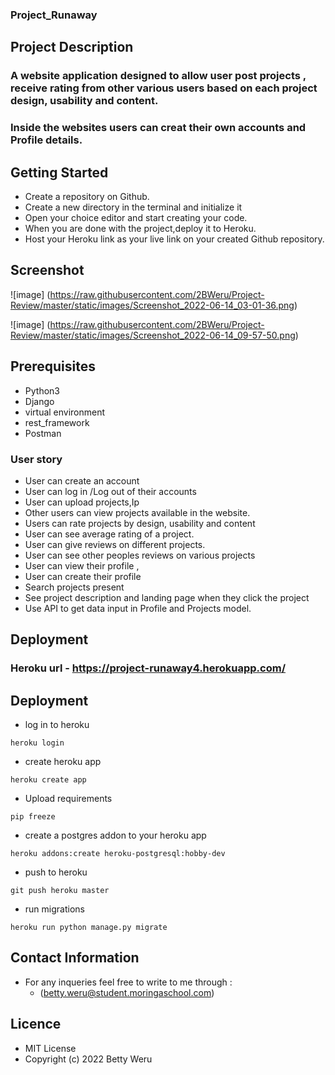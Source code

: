 
### Project_Runaway

## Project Description

### A website application designed to allow user post projects , receive rating from other various users based on each project design, usability and content.
### Inside the websites users can creat their own accounts and Profile details.

## Getting Started

- Create a repository on Github.
- Create a new directory in the terminal and initialize it
- Open your choice editor and start creating your code.
- When you are done with the project,deploy it to Heroku.
- Host your Heroku link as your live link on your created Github repository.

## Screenshot
![image] (https://raw.githubusercontent.com/2BWeru/Project-Review/master/static/images/Screenshot_2022-06-14_03-01-36.png)

![image] (https://raw.githubusercontent.com/2BWeru/Project-Review/master/static/images/Screenshot_2022-06-14_09-57-50.png)


## Prerequisites

- Python3
- Django
- virtual environment
- rest_framework
- Postman

### User story
- User can create an account
- User can log in /Log out of their accounts
- User can upload projects,Ip
- Other users can view projects available in the website.
- Users can rate projects by design, usability and  content
- User can see average rating of a project.
- User can give reviews on different projects.
- User can see other peoples reviews on various projects
- User can view their profile ,
- User can create their profile 
- Search projects present
- See project description and landing page  when they click the project 
- Use API to get data input in  Profile and Projects model.


## Deployment
### Heroku url  - https://project-runaway4.herokuapp.com/


## Deployment
- log in to heroku
```
heroku login
```
- create heroku app
```
heroku create app
```
- Upload requirements
```
pip freeze
```
- create a postgres addon to your heroku app
```
heroku addons:create heroku-postgresql:hobby-dev
```
- push to heroku

```
git push heroku master
```
- run migrations
```
heroku run python manage.py migrate
```
## Contact Information
- For any inqueries feel free to write to me through :
  - (betty.weru@student.moringaschool.com)

## Licence
- MIT License
- Copyright (c) 2022 Betty Weru
